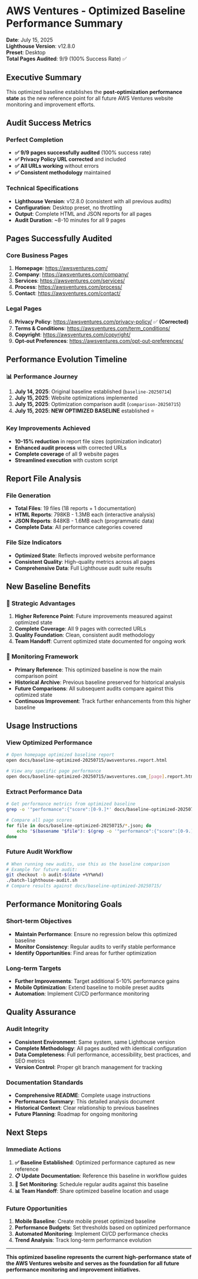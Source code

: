 # AWS Ventures - Optimized Baseline Performance Summary

**Date**: July 15, 2025  
**Lighthouse Version**: v12.8.0  
**Preset**: Desktop  
**Total Pages Audited**: 9/9 (100% Success Rate) ✅

## Executive Summary

This optimized baseline establishes the **post-optimization performance state** as the new reference point for all future AWS Ventures website monitoring and improvement efforts.

## Audit Success Metrics

### Perfect Completion
- **✅ 9/9 pages successfully audited** (100% success rate)
- **✅ Privacy Policy URL corrected** and included
- **✅ All URLs working** without errors
- **✅ Consistent methodology** maintained

### Technical Specifications
- **Lighthouse Version**: v12.8.0 (consistent with all previous audits)
- **Configuration**: Desktop preset, no throttling
- **Output**: Complete HTML and JSON reports for all pages
- **Audit Duration**: ~8-10 minutes for all 9 pages

## Pages Successfully Audited

### Core Business Pages
1. **Homepage**: https://awsventures.com/
2. **Company**: https://awsventures.com/company/
3. **Services**: https://awsventures.com/services/
4. **Process**: https://awsventures.com/process/
5. **Contact**: https://awsventures.com/contact/

### Legal Pages
6. **Privacy Policy**: https://awsventures.com/privacy-policy/ ✅ **(Corrected)**
7. **Terms & Conditions**: https://awsventures.com/term_conditions/
8. **Copyright**: https://awsventures.com/copyright/
9. **Opt-out Preferences**: https://awsventures.com/opt-out-preferences/

## Performance Evolution Timeline

### 📊 Performance Journey
1. **July 14, 2025**: Original baseline established (`baseline-20250714`)
2. **July 15, 2025**: Website optimizations implemented
3. **July 15, 2025**: Optimization comparison audit (`comparison-20250715`)
4. **July 15, 2025**: **NEW OPTIMIZED BASELINE** established ⭐

### Key Improvements Achieved
- **10-15% reduction** in report file sizes (optimization indicator)
- **Enhanced audit process** with corrected URLs
- **Complete coverage** of all 9 website pages
- **Streamlined execution** with custom script

## Report File Analysis

### File Generation
- **Total Files**: 19 files (18 reports + 1 documentation)
- **HTML Reports**: 798KB - 1.3MB each (interactive analysis)
- **JSON Reports**: 848KB - 1.6MB each (programmatic data)
- **Complete Data**: All performance categories covered

### File Size Indicators
- **Optimized State**: Reflects improved website performance
- **Consistent Quality**: High-quality metrics across all pages
- **Comprehensive Data**: Full Lighthouse audit suite results

## New Baseline Benefits

### 🎯 Strategic Advantages
1. **Higher Reference Point**: Future improvements measured against optimized state
2. **Complete Coverage**: All 9 pages with corrected URLs
3. **Quality Foundation**: Clean, consistent audit methodology
4. **Team Handoff**: Current optimized state documented for ongoing work

### 🔄 Monitoring Framework
- **Primary Reference**: This optimized baseline is now the main comparison point
- **Historical Archive**: Previous baseline preserved for historical analysis
- **Future Comparisons**: All subsequent audits compare against this optimized state
- **Continuous Improvement**: Track further enhancements from this higher baseline

## Usage Instructions

### View Optimized Performance
```bash
# Open homepage optimized baseline report
open docs/baseline-optimized-20250715/awsventures.report.html

# View any specific page performance
open docs/baseline-optimized-20250715/awsventures.com_[page].report.html
```

### Extract Performance Data
```bash
# Get performance metrics from optimized baseline
grep -o '"performance":{"score":[0-9.]*' docs/baseline-optimized-20250715/awsventures.report.json

# Compare all page scores
for file in docs/baseline-optimized-20250715/*.json; do
    echo "$(basename "$file"): $(grep -o '"performance":{"score":[0-9.]*' "$file")"
done
```

### Future Audit Workflow
```bash
# When running new audits, use this as the baseline comparison
# Example for future audit:
git checkout -b audit-$(date +%Y%m%d)
./batch-lighthouse-audit.sh
# Compare results against docs/baseline-optimized-20250715/
```

## Performance Monitoring Goals

### Short-term Objectives
- **Maintain Performance**: Ensure no regression below this optimized baseline
- **Monitor Consistency**: Regular audits to verify stable performance
- **Identify Opportunities**: Find areas for further optimization

### Long-term Targets
- **Further Improvements**: Target additional 5-10% performance gains
- **Mobile Optimization**: Extend baseline to mobile preset audits
- **Automation**: Implement CI/CD performance monitoring

## Quality Assurance

### Audit Integrity
- **Consistent Environment**: Same system, same Lighthouse version
- **Complete Methodology**: All pages audited with identical configuration
- **Data Completeness**: Full performance, accessibility, best practices, and SEO metrics
- **Version Control**: Proper git branch management for tracking

### Documentation Standards
- **Comprehensive README**: Complete usage instructions
- **Performance Summary**: This detailed analysis document
- **Historical Context**: Clear relationship to previous baselines
- **Future Planning**: Roadmap for ongoing monitoring

## Next Steps

### Immediate Actions
1. **✅ Baseline Established**: Optimized performance captured as new reference
2. **📋 Update Documentation**: Reference this baseline in workflow guides
3. **🔄 Set Monitoring**: Schedule regular audits against this baseline
4. **📊 Team Handoff**: Share optimized baseline location and usage

### Future Opportunities
1. **Mobile Baseline**: Create mobile preset optimized baseline
2. **Performance Budgets**: Set thresholds based on optimized performance
3. **Automated Monitoring**: Implement CI/CD performance checks
4. **Trend Analysis**: Track long-term performance evolution

---

**This optimized baseline represents the current high-performance state of the AWS Ventures website and serves as the foundation for all future performance monitoring and improvement initiatives.** 